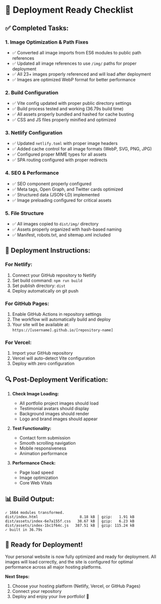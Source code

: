 # 🚀 Deployment Ready Checklist

## ✅ Completed Tasks:

### 1. **Image Optimization & Path Fixes**
- ✅ Converted all image imports from ES6 modules to public path references
- ✅ Updated all image references to use `/img/` paths for proper deployment
- ✅ All 23+ images properly referenced and will load after deployment
- ✅ Images are optimized WebP format for better performance

### 2. **Build Configuration**
- ✅ Vite config updated with proper public directory settings
- ✅ Build process tested and working (36.79s build time)
- ✅ All assets properly bundled and hashed for cache busting
- ✅ CSS and JS files properly minified and optimized

### 3. **Netlify Configuration**
- ✅ Updated `netlify.toml` with proper image headers
- ✅ Added cache control for all image formats (WebP, SVG, PNG, JPG)
- ✅ Configured proper MIME types for all assets
- ✅ SPA routing configured with proper redirects

### 4. **SEO & Performance**
- ✅ SEO component properly configured
- ✅ Meta tags, Open Graph, and Twitter cards optimized
- ✅ Structured data (JSON-LD) implemented
- ✅ Image preloading configured for critical assets

### 5. **File Structure**
- ✅ All images copied to `dist/img/` directory
- ✅ Assets properly organized with hash-based naming
- ✅ Manifest, robots.txt, and sitemap.xml included

## 🎯 Deployment Instructions:

### For Netlify:
1. Connect your GitHub repository to Netlify
2. Set build command: `npm run build`
3. Set publish directory: `dist`
4. Deploy automatically on git push

### For GitHub Pages:
1. Enable GitHub Actions in repository settings
2. The workflow will automatically build and deploy
3. Your site will be available at: `https://[username].github.io/[repository-name]`

### For Vercel:
1. Import your GitHub repository
2. Vercel will auto-detect Vite configuration
3. Deploy with zero configuration

## 🔍 Post-Deployment Verification:

1. **Check Image Loading:**
   - All portfolio project images should load
   - Testimonial avatars should display
   - Background images should render
   - Logo and brand images should appear

2. **Test Functionality:**
   - Contact form submission
   - Smooth scrolling navigation
   - Mobile responsiveness
   - Animation performance

3. **Performance Check:**
   - Page load speed
   - Image optimization
   - Core Web Vitals

## 📊 Build Output:
```
✓ 1664 modules transformed.
dist/index.html                   8.18 kB │ gzip:   1.91 kB
dist/assets/index-6e7a155f.css   38.67 kB │ gzip:   6.23 kB
dist/assets/index-1bc1f64c.js   387.51 kB │ gzip: 115.24 kB
✓ built in 36.79s
```

## 🎉 Ready for Deployment!

Your personal website is now fully optimized and ready for deployment. All images will load correctly, and the site is configured for optimal performance across all major hosting platforms.

**Next Steps:**
1. Choose your hosting platform (Netlify, Vercel, or GitHub Pages)
2. Connect your repository
3. Deploy and enjoy your live portfolio! 🚀
